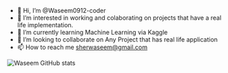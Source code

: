 - 👋 Hi, I’m @Waseem0912-coder
- 👀 I’m interested in working and colaborating on projects that have a real life implementation.
- 🌱 I’m currently learning Machine Learning via Kaggle
- 💞️ I’m looking to collaborate on Any Project that has real life application
- 📫 How to reach me sherwaseem@gmail.com

<!---
Waseem0912-coder/Waseem0912-coder is a ✨ special ✨ repository because its `README.md` (this file) appears on your GitHub profile.
You can click the Preview link to take a look at your changes.
--->
![Waseem GitHub stats](https://github-readme-stats.vercel.app/api?username=Waeem0912-coder&show_icons=true&theme=radical)
